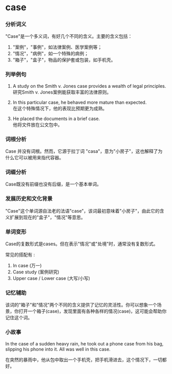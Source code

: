 # case

### 分析词义

  

"Case"是一个多义词，有好几个不同的含义。主要的含义包括：

  

1.  "案例"，"事例"，如法律案例、医学案例等；
2.  "情况"，"病例"，如一个特殊的病例；
3.  "箱子"，"盒子"，物品的保护套或包装，如手机壳。

  

### 列举例句

  

1.  A study on the Smith v. Jones case provides a wealth of legal principles.  
    研究Smith v. Jones案例能获取丰富的法律原则。
    
      
    
2.  In this particular case, he behaved more mature than expected.  
    在这个特殊情况下，他的表现比预期更为成熟。
    
      
    
3.  He placed the documents in a brief case.  
    他将文件放在公文包中。
    
      
    

  

### 词根分析

  

Case 并没有词根。然而，它源于拉丁词 "casa"，意为"小房子"，这也解释了为什么它可以被用来指代容器。

  

### 词缀分析

  

Case既没有前缀也没有后缀，是一个基本单词。

  

### 发展历史和文化背景

  

"Case"这个单词源自法老的法语"case"，该词最初意味着"小房子"，由此它的含义扩展到现在的"盒子"，"情况"等意思。

  

### 单词变形

  

Case的复数形式是cases。但在表示"情况"或"处境"时，通常没有复数形式。

  

常见的搭配有 :

  

1.  In case (万一)
2.  Case study (案例研究)
3.  Upper case / Lower case (大写/小写)

  

### 记忆辅助

  

该词的"箱子"和"情况"两个不同的含义提供了记忆的灵活性。你可以想象一个场景，你打开一个箱子(case)，发现里面有各种各样的情况(case)，这可能会帮助你记住这个词。

  

### 小故事

  

In the case of a sudden heavy rain, he took out a phone case from his bag, slipping his phone into it. All was well in this case.

  

在突然的暴雨中，他从包中取出一个手机壳，把手机滑进去，这个情况下，一切都好。
